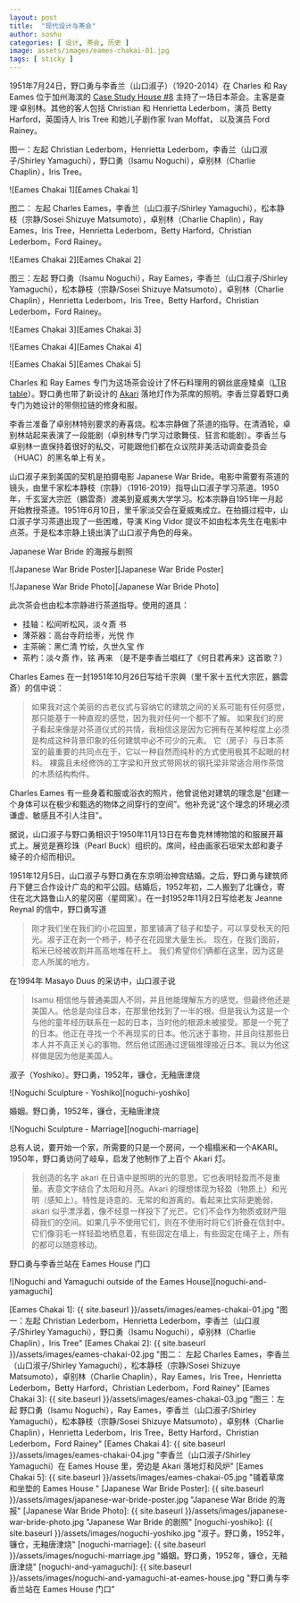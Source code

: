 ```yaml
---
layout: post
title:  "现代设计与茶会"
author: soshu
categories: [ 设计, 茶会, 历史 ]
image: assets/images/eames-chakai-01.jpg
tags: [ sticky ]
---
```


1951年7月24日，野口勇与李香兰（山口淑子）（1920-2014）在 Charles 和 Ray Eames 位于加州海滨的 [Case Study House #8][eames house] 主持了一场日本茶会。主客是查理·卓别林。其他的客人包括 Christian 和 Henrietta Lederbom，演员 Betty Harford，英国诗人 Iris Tree 和她儿子剧作家 Ivan Moffat， 以及演员 Ford Rainey。

图一：左起 Christian Lederbom，Henrietta Lederbom，李香兰（山口淑子/Shirley Yamaguchi），野口勇（Isamu Noguchi），卓别林（Charlie Chaplin），Iris Tree。

![Eames Chakai 1][Eames Chakai 1]

图二： 左起 Charles Eames，李香兰（山口淑子/Shirley Yamaguchi），松本静枝（宗静/Sosei Shizuye Matsumoto），卓别林（Charlie Chaplin），Ray Eames，Iris Tree，Henrietta Lederbom，Betty Harford，Christian Lederbom，Ford Rainey。

![Eames Chakai 2][Eames Chakai 2]

图三：左起 野口勇（Isamu Noguchi），Ray Eames，李香兰（山口淑子/Shirley Yamaguchi），松本静枝（宗静/Sosei Shizuye Matsumoto），卓别林（Charlie Chaplin），Henrietta Lederbom，Iris Tree，Betty Harford，Christian Lederbom，Ford Rainey。

![Eames Chakai 3][Eames Chakai 3]

![Eames Chakai 4][Eames Chakai 4]

![Eames Chakai 5][Eames Chakai 5]

Charles 和 Ray Eames 专门为这场茶会设计了怀石料理用的钢丝底座矮桌（[LTR table][LTR table]）。野口勇也带了新设计的 [Akari][Akari light] 落地灯作为茶席的照明。李香兰穿着野口勇专门为她设计的带侧拉链的修身和服。

李香兰准备了卓别林特别要求的寿喜烧。松本宗静做了茶道的指导。在清酒轮，卓别林站起来表演了一段能剧（卓别林专门学习过歌舞伎、狂言和能剧）。李香兰与卓别林一直保持着很好的私交，可能跟他们都在众议院非美活动调查委员会（HUAC）的黑名单上有关。

山口淑子来到美国的契机是拍摄电影 Japanese War Bride。电影中需要有茶道的镜头，由里千家松本静枝（宗静）（1916-2019）指导山口淑子学习茶道。1950年，千玄室大宗匠（鵬雲斎）渡美到夏威夷大学学习。松本宗静自1951年一月起开始教授茶道。1951年6月10日，里千家淡交会在夏威夷成立。在拍摄过程中，山口淑子学习茶道出现了一些困难，导演 King Vidor 提议不如由松本先生在电影中点茶。于是松本宗静上镜出演了山口淑子角色的母亲。

Japanese War Bride 的海报与剧照

![Japanese War Bride Poster][Japanese War Bride Poster]

![Japanese War Bride Photo][Japanese War Bride Photo]

此次茶会也由松本宗静进行茶道指导。使用的道具：

+ 挂轴：松间听松风，淡々斎 书
+ 薄茶器：高台寺莳绘枣，光悦 作
+ 主茶碗：黑仁清 竹绘，久世久宝 作
+ 茶杓：淡々斎 作，铭 再来 （是不是李香兰唱红了《何日君再来》这首歌？）

Charles Eames 在一封1951年10月26日写给千宗興（里千家十五代大宗匠，鵬雲斎）的信中说：

> 如果我对这个美丽的古老仪式与容纳它的建筑之间的关系可能有任何感觉，那只能基于一种直观的感觉，因为我对任何一个都不了解。 如果我们的房子看起来像是对茶道仪式的共情，我相信这是因为它拥有在某种程度上必须是构成这种背景印象的任何建筑中必不可少的元素。 它（房子）与日本茶室的最重要的共同点在于，它以一种自然而纯朴的方式使用极其不起眼的材料。 裸露且未经修饰的工字梁和开放式带网状的钢托梁非常适合用作茶馆的木质结构构件。

Charles Eames 有一些身着和服或浴衣的照片，他曾说他对建筑的理念是“创建一个身体可以在极少和甄选的物体之间穿行的空间”。他补充说“这个理念的环境必须谦虚、敏感且不引人注目”。

据说，山口淑子与野口勇相识于1950年11月13日在布鲁克林博物馆的和服展开幕式上。展览是赛珍珠（Pearl Buck）组织的。席间，经由画家石垣栄太郎和妻子綾子的介绍而相识。

1951年12月5日，山口淑子与野口勇在东京明治神宫结婚。之后，野口勇与建筑师丹下健三合作设计广岛的和平公园。结婚后，1952年初，二人搬到了北镰仓，寄住在北大路鲁山人的星冈窑（星岡窯）。在一封1952年11月2日写给老友 Jeanne Reynal 的信中，野口勇写道

> 刚才我们坐在我们的小花园里，那里铺满了毯子和垫子，可以享受秋天的阳光。淑子正在剥一个柿子，柿子在花园里大量生长。 现在，在我们面前，稻米已经被收割并高高地堆在杆上。 我们希望你们俩都在这里，因为这是恋人所属的地方。

在1994年 Masayo Duus 的采访中，山口淑子说

> Isamu 相信他与普通美国人不同，并且他能理解东方的感觉。但最终他还是美国人。他总是向往日本，在那里他找到了一半的根。但是我认为这是一个与他的童年经历联系在一起的日本，当时他的根源未被接受。那是一个死了的日本。他正在寻找一个不再现实的日本。他沉迷于事物，并且向往那些日本人并不真正关心的事物。然后他试图通过逻辑推理接近日本。我以为他这样做是因为他是美国人。

淑子（Yoshiko）。野口勇，1952年，镰仓，无釉唐津烧

![Noguchi Sculpture - Yoshiko][noguchi-yoshiko]

婚姻。野口勇，1952年，镰仓，无釉唐津烧

![Noguchi Sculpture - Marriage][noguchi-marriage]

总有人说，要开始一个家，所需要的只是一个房间，一个榻榻米和一个AKARI。1950年，野口勇访问了岐阜，启发了他制作了上百个 Akari 灯。

> 我创造的名字 akari 在日语中是照明的光的意思。它也表明轻盈而不是重量。表意文字结合了太阳和月亮。Akari 的理想体现为轻盈（物质上）和光明（感知上）。特性是诗意的、无常的和游离的。看起来比实际更脆弱，akari 似乎漂浮着，像不经意一样投下了光芒。它们不会作为物质或财产阻碍我们的空间。如果几乎不使用它们，则在不使用时将它们折叠在信封中。它们像羽毛一样轻盈地栖息着，有些固定在墙上，有些固定在绳子上，所有的都可以随意移动。

野口勇与李香兰站在 Eames House 门口

![Noguchi and Yamaguchi outside of the Eames House][noguchi-and-yamaguchi]


[Eames Chakai 1]: {{ site.baseurl }}/assets/images/eames-chakai-01.jpg "图一：左起 Christian Lederbom，Henrietta Lederbom，李香兰（山口淑子/Shirley Yamaguchi），野口勇（Isamu Noguchi），卓别林（Charlie Chaplin），Iris Tree"
[Eames Chakai 2]: {{ site.baseurl }}/assets/images/eames-chakai-02.jpg "图二： 左起 Charles Eames，李香兰（山口淑子/Shirley Yamaguchi），松本静枝（宗静/Sosei Shizuye Matsumoto），卓别林（Charlie Chaplin），Ray Eames，Iris Tree，Henrietta Lederbom，Betty Harford，Christian Lederbom，Ford Rainey"
[Eames Chakai 3]: {{ site.baseurl }}/assets/images/eames-chakai-03.jpg "图三：左起 野口勇（Isamu Noguchi），Ray Eames，李香兰（山口淑子/Shirley Yamaguchi），松本静枝（宗静/Sosei Shizuye Matsumoto），卓别林（Charlie Chaplin），Henrietta Lederbom，Iris Tree，Betty Harford，Christian Lederbom，Ford Rainey"
[Eames Chakai 4]: {{ site.baseurl }}/assets/images/eames-chakai-04.jpg "李香兰（山口淑子/Shirley Yamaguchi）在 Eames House 里，旁边是 Akari 落地灯和风炉"
[Eames Chakai 5]: {{ site.baseurl }}/assets/images/eames-chakai-05.jpg "铺着草席和坐垫的 Eames House "
[Japanese War Bride Poster]: {{ site.baseurl }}/assets/images/japanese-war-bride-poster.jpg "Japanese War Bride 的海报"
[Japanese War Bride Photo]: {{ site.baseurl }}/assets/images/japanese-war-bride-photo.jpg "Japanese War Bride 的剧照"
[noguchi-yoshiko]: {{ site.baseurl }}/assets/images/noguchi-yoshiko.jpg "淑子。野口勇，1952年，镰仓，无釉唐津烧"
[noguchi-marriage]: {{ site.baseurl }}/assets/images/noguchi-marriage.jpg "婚姻。野口勇，1952年，镰仓，无釉唐津烧"
[noguchi-and-yamaguchi]: {{ site.baseurl }}/assets/images/noguchi-and-yamaguchi-at-eames-house.jpg "野口勇与李香兰站在 Eames House 门口"

[eames house]: https://www.eamesoffice.com/the-work/eames-house-case-study-house-8/
[LTR table]: https://www.eamesoffice.com/the-work/ltr-low-table-rod-base/
[Akari light]: https://shop.noguchi.org/collections/akari-light-sculptures
